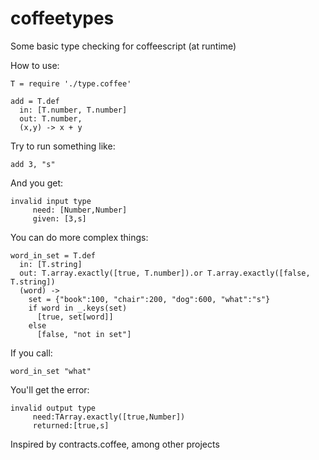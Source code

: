 coffeetypes
===========

Some basic type checking for coffeescript (at runtime)

How to use:

    T = require './type.coffee'

    add = T.def
      in: [T.number, T.number]
      out: T.number,
      (x,y) -> x + y

Try to run something like:

    add 3, "s"

And you get:

    invalid input type
	     need: [Number,Number]
	     given: [3,s]

You can do more complex things:

    word_in_set = T.def
      in: [T.string]
      out: T.array.exactly([true, T.number]).or T.array.exactly([false, T.string])
      (word) ->
        set = {"book":100, "chair":200, "dog":600, "what":"s"}
        if word in _.keys(set)
          [true, set[word]]
        else
          [false, "not in set"]

If you call:

    word_in_set "what"

You'll get the error:

    invalid output type
	     need:TArray.exactly([true,Number])
	     returned:[true,s]

Inspired by contracts.coffee, among other projects
